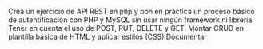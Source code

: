  Crea un ejercicio de API REST en php y pon en práctica un proceso básico de
 autentificación con PHP y MySQL sin usar ningún framework ni librería.
 Tener en cuenta el uso de POST, PUT, DELETE y GET.
 Montar CRUD en plantilla básica de HTML y aplicar estilos (CSS)
 Documentar

